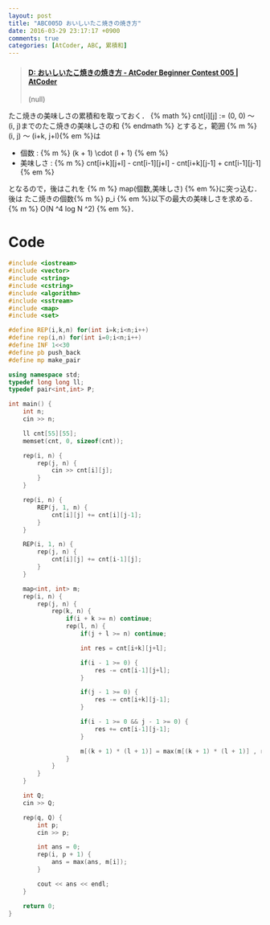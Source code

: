 ```yaml
---
layout: post
title: "ABC005D おいしいたこ焼きの焼き方"
date: 2016-03-29 23:17:17 +0900
comments: true
categories: [AtCoder, ABC, 累積和]
---
```


<blockquote class="embedly-card" data-card-key="39deea93f79745829254c0652225a544" data-card-controls="0" data-card-branding="0" data-card-type="article"><h4><a href="http://abc005.contest.atcoder.jp/tasks/abc005_4">D: おいしいたこ焼きの焼き方 - AtCoder Beginner Contest 005 | AtCoder</a></h4><p>(null)</p></blockquote>
<script async src="//cdn.embedly.com/widgets/platform.js" charset="UTF-8"></script>

<!-- more -->

たこ焼きの美味しさの累積和を取っておく． 
{% math %}
	cnt[i][j] := (0, 0) 〜 (i, j)までのたこ焼きの美味しさの和
{% endmath %}
とすると，範囲 {% m %} (i, j) 〜 (i+k, j+l){% em %}は   

* 個数 : {% m %} (k + 1) \cdot (l + 1) {% em %}
* 美味しさ : {% m %} cnt[i+k][j+l] - cnt[i-1][j+l] - cnt[i+k][j-1] + cnt[i-1][j-1] {% em %}

となるので，後はこれを {% m %} map(個数,美味しさ) {% em %}に突っ込む．後は たこ焼きの個数{% m %} p_i {% em %}以下の最大の美味しさを求める． {% m %} O(N ^4 log N ^2) {% em %}．

# Code

```cpp
#include <iostream>
#include <vector>
#include <string>
#include <cstring>
#include <algorithm>
#include <sstream>
#include <map>
#include <set>

#define REP(i,k,n) for(int i=k;i<n;i++)
#define rep(i,n) for(int i=0;i<n;i++)
#define INF 1<<30
#define pb push_back
#define mp make_pair

using namespace std;
typedef long long ll;
typedef pair<int,int> P;

int main() {
	int n;
	cin >> n;

	ll cnt[55][55];
	memset(cnt, 0, sizeof(cnt));

	rep(i, n) {
		rep(j, n) {
			cin >> cnt[i][j];
		}
	}

	rep(i, n) {
		REP(j, 1, n) {
			cnt[i][j] += cnt[i][j-1];
		}
	}

	REP(i, 1, n) {
		rep(j, n) {
			cnt[i][j] += cnt[i-1][j];
		}
	}

	map<int, int> m;
	rep(i, n) {
		rep(j, n) {
			rep(k, n) {
				if(i + k >= n) continue;
				rep(l, n) {
					if(j + l >= n) continue;

					int res = cnt[i+k][j+l];

					if(i - 1 >= 0) {
						res -= cnt[i-1][j+l];
					}

					if(j - 1 >= 0) {
						res -= cnt[i+k][j-1];
					}

					if(i - 1 >= 0 && j - 1 >= 0) {
						res += cnt[i-1][j-1];
					}

					m[(k + 1) * (l + 1)] = max(m[(k + 1) * (l + 1)] , res);
				}
			}
		}
	}

	int Q;
	cin >> Q;

	rep(q, Q) {
		int p;
		cin >> p;

		int ans = 0;
		rep(i, p + 1) {
			ans = max(ans, m[i]);
		}

		cout << ans << endl;
	}

	return 0;
}
```

